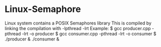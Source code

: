 # Linux-Semaphore
Linux system contains a POSIX Semaphores library
This is compiled by linking the compilation with -lpthread -lrt
Example:
$ gcc producer.cpp -pthread -lrt -o producer
$ gcc consumer.cpp -pthread -lrt -o consumer
$ ./producer & ./consumer &
